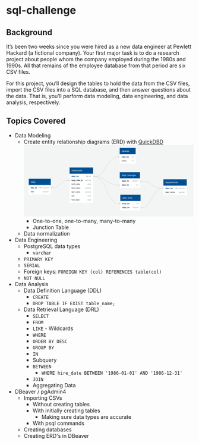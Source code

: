 # sql-challenge

## Background
It’s been two weeks since you were hired as a new data engineer at Pewlett Hackard (a fictional company). Your first major task is to do a research project about people whom the company employed during the 1980s and 1990s. All that remains of the employee database from that period are six CSV files.

For this project, you’ll design the tables to hold the data from the CSV files, import the CSV files into a SQL database, and then answer questions about the data. That is, you’ll perform data modeling, data engineering, and data analysis, respectively.

## Topics Covered
- Data Modeling
    - Create entity relationship diagrams (ERD) with [QuickDBD](https://www.quickdatabasediagrams.com/)
    ![ERD Diagram](EmployeeSQL/ERD%20screenshot.png)
        - One-to-one, one-to-many, many-to-many
        - Junction Table
    - Data normalization
- Data Engineering
    - PostgreSQL data types
        - `varchar`
    - `PRIMARY KEY`
    - `SERIAL`
    - Foreign keys: `FOREIGN KEY (col) REFERENCES table(col)`
    - `NOT NULL`
- Data Analysis
    - Data Definition Language (DDL)
        - `CREATE`
        - `DROP TABLE IF EXIST table_name;`
    - Data Retrieval Language (DRL)
        - `SELECT`
        - `FROM`
        - `LIKE` - Wildcards
        - `WHERE`
        - `ORDER BY DESC`
        - `GROUP BY`
        - `IN`
        - Subquery
        - `BETWEEN`
            - `WHERE hire_date BETWEEN '1986-01-01' AND '1986-12-31'`
        - `JOIN`
        - Aggregating Data
- DBeaver / pgAdmin4
    - Importing CSVs
        - Without creating tables
        - With initially creating tables
            - Making sure data types are accurate
        - With psql commands
    - Creating databases
    - Creating ERD's in DBeaver